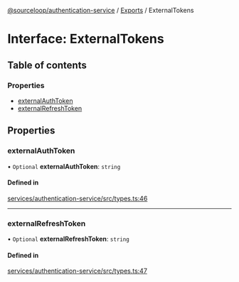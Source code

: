 [@sourceloop/authentication-service](../README.md) / [Exports](../modules.md) / ExternalTokens

# Interface: ExternalTokens

## Table of contents

### Properties

- [externalAuthToken](ExternalTokens.md#externalauthtoken)
- [externalRefreshToken](ExternalTokens.md#externalrefreshtoken)

## Properties

### externalAuthToken

• `Optional` **externalAuthToken**: `string`

#### Defined in

[services/authentication-service/src/types.ts:46](https://github.com/codeweb05/repo1/blob/ea19add/services/authentication-service/src/types.ts#L46)

___

### externalRefreshToken

• `Optional` **externalRefreshToken**: `string`

#### Defined in

[services/authentication-service/src/types.ts:47](https://github.com/codeweb05/repo1/blob/ea19add/services/authentication-service/src/types.ts#L47)
